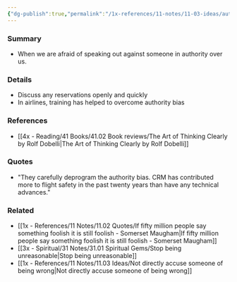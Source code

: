 ```yaml
---
{"dg-publish":true,"permalink":"/1x-references/11-notes/11-03-ideas/authority-bias/","title":"permanent note","noteIcon":""}
---
```



### Summary
- When we are afraid of speaking out against someone in authority over us.

### Details
- Discuss any reservations openly and quickly
- In airlines, training has helped to overcome authority bias

### References
- [[4x - Reading/41 Books/41.02 Book reviews/The Art of Thinking Clearly by Rolf Dobelli\|The Art of Thinking Clearly by Rolf Dobelli]]

### Quotes
- "They carefully deprogram the authority bias. CRM has contributed more to flight safety in the past twenty years than have any technical advances."

### Related
- [[1x - References/11 Notes/11.02 Quotes/If fifty million people say something foolish it is still foolish - Somerset Maugham\|If fifty million people say something foolish it is still foolish - Somerset Maugham]]
- [[3x - Spiritual/31 Notes/31.01 Spiritual Gems/Stop being unreasonable\|Stop being unreasonable]]
- [[1x - References/11 Notes/11.03 Ideas/Not directly accuse someone of being wrong\|Not directly accuse someone of being wrong]]